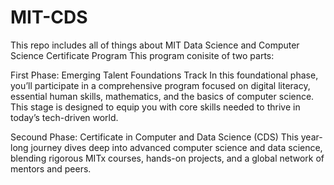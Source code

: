 # MIT-CDS
This repo includes all of things about MIT Data Science and Computer Science Certificate Program
This program conisite of two parts:

First Phase: Emerging Talent Foundations Track
In this foundational phase, you’ll participate in a comprehensive program focused on digital literacy, essential human skills, mathematics, and the basics of computer science. This stage is designed to equip you with core skills needed to thrive in today’s tech-driven world.


Secound Phase: Certificate in Computer and Data Science (CDS)
This year-long journey dives deep into advanced computer science and data science, blending rigorous MITx courses, hands-on projects, and a global network of mentors and peers.


